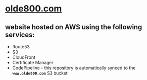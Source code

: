 # [olde800.com](https://olde800.com)

## website hosted on AWS using the following services:
- Route53
- S3
- CloudFront
- Certificate Manager
- CodePipeline - this repository is automatically synced to the **`www.olde800.com`** S3 bucket
